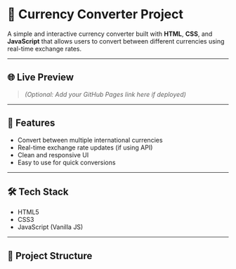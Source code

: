 # 💱 Currency Converter Project

A simple and interactive currency converter built with **HTML**, **CSS**, and **JavaScript** that allows users to convert between different currencies using real-time exchange rates.

---

## 🌐 Live Preview

> *(Optional: Add your GitHub Pages link here if deployed)*

---

## 🚀 Features

- Convert between multiple international currencies
- Real-time exchange rate updates (if using API)
- Clean and responsive UI
- Easy to use for quick conversions

---

## 🛠️ Tech Stack

- HTML5
- CSS3
- JavaScript (Vanilla JS)

---

## 📁 Project Structure


